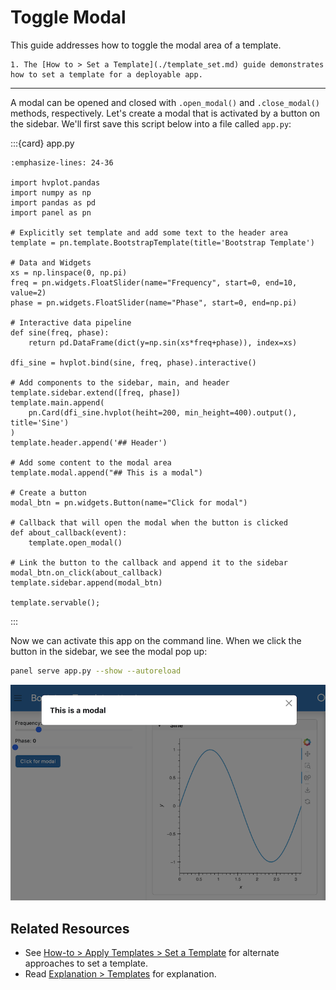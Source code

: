 # Toggle Modal

This guide addresses how to toggle the modal area of a template.

```{admonition} Prerequisites
1. The [How to > Set a Template](./template_set.md) guide demonstrates how to set a template for a deployable app.
```

---

A modal can be opened and closed with `.open_modal()` and `.close_modal()` methods, respectively. Let's create a modal that is activated by a button on the sidebar. We'll first save this script below into a file called `app.py`:

:::{card} app.py
``` {code-block} python
:emphasize-lines: 24-36

import hvplot.pandas
import numpy as np
import pandas as pd
import panel as pn

# Explicitly set template and add some text to the header area
template = pn.template.BootstrapTemplate(title='Bootstrap Template')

# Data and Widgets
xs = np.linspace(0, np.pi)
freq = pn.widgets.FloatSlider(name="Frequency", start=0, end=10, value=2)
phase = pn.widgets.FloatSlider(name="Phase", start=0, end=np.pi)

# Interactive data pipeline
def sine(freq, phase):
    return pd.DataFrame(dict(y=np.sin(xs*freq+phase)), index=xs)

dfi_sine = hvplot.bind(sine, freq, phase).interactive()

# Add components to the sidebar, main, and header
template.sidebar.extend([freq, phase])
template.main.append(
    pn.Card(dfi_sine.hvplot(heiht=200, min_height=400).output(), title='Sine')
)
template.header.append('## Header')

# Add some content to the modal area
template.modal.append("## This is a modal")

# Create a button
modal_btn = pn.widgets.Button(name="Click for modal")

# Callback that will open the modal when the button is clicked
def about_callback(event):
    template.open_modal()

# Link the button to the callback and append it to the sidebar
modal_btn.on_click(about_callback)
template.sidebar.append(modal_btn)

template.servable();
```
:::

Now we can activate this app on the command line. When we click the button in the sidebar, we see the modal pop up:

```bash
panel serve app.py --show --autoreload
```

<img src="../../_static/images/template_arrange_modal.png" alt="example panel app with an active modal">

## Related Resources

- See [How-to > Apply Templates > Set a Template](./template_set.md) for alternate approaches to set a template.
- Read [Explanation > Templates](../../explanation/styling/templates_overview.md) for explanation.
